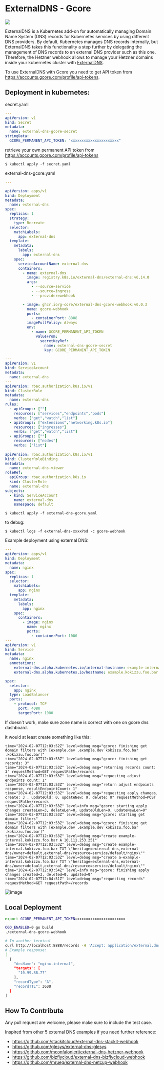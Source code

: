
# ExternalDNS - Gcore

[![](https://img.shields.io/github/license/G-Core/external-dns-gcore-webhook?style=for-the-badge)](LICENSE)

ExternalDNS is a Kubernetes add-on for automatically managing Domain Name System (DNS) records for Kubernetes services by using different DNS providers. By default, Kubernetes manages DNS records internally, but ExternalDNS takes this functionality a step further by delegating the management of DNS records to an external DNS provider such as this one. Therefore, the Hetzner webhook allows to manage your Hetzner domains inside your kubernetes cluster with [ExternalDNS](//github.com/kubernetes-sigs/external-dns).

To use ExternalDNS with Gcore you need to get API token from https://accounts.gcore.com/profile/api-tokens.

## Deployment in kubernetes:

secret.yaml

```yaml
---
apiVersion: v1
kind: Secret
metadata:
  name: external-dns-gcore-secret
stringData:
  GCORE_PERMANENT_API_TOKEN: "xxxxxxxxxxxxxxxxxxxxxx"
```

retrieve your own permanent API token from https://accounts.gcore.com/profile/api-tokens

`$ kubectl apply -f secret.yaml`

external-dns-gcore.yaml

```yaml
---

apiVersion: apps/v1
kind: Deployment
metadata:
  name: external-dns
spec:
  replicas: 1
  strategy:
    type: Recreate
  selector:
    matchLabels:
      app: external-dns
  template:
    metadata:
      labels:
        app: external-dns
    spec:
      serviceAccountName: external-dns
      containers:
        - name: external-dns
          image: registry.k8s.io/external-dns/external-dns:v0.14.0
          args:
            - --source=service
            - --source=ingress
            - --provider=webhook

        - image: ghcr.io/g-core/external-dns-gcore-webhook:v0.0.3
          name: gcore-webhook
          ports:
            - containerPort: 8888
          imagePullPolicy: Always
          env:
            - name: GCORE_PERMANENT_API_TOKEN
              valueFrom:
                secretKeyRef:
                  name: external-dns-gcore-secret
                  key: GCORE_PERMANENT_API_TOKEN

---
apiVersion: v1
kind: ServiceAccount
metadata:
  name: external-dns
---
apiVersion: rbac.authorization.k8s.io/v1
kind: ClusterRole
metadata:
  name: external-dns
rules:
  - apiGroups: [""]
    resources: ["services","endpoints","pods"]
    verbs: ["get","watch","list"]
  - apiGroups: ["extensions","networking.k8s.io"]
    resources: ["ingresses"]
    verbs: ["get","watch","list"]
  - apiGroups: [""]
    resources: ["nodes"]
    verbs: ["list"]
---
apiVersion: rbac.authorization.k8s.io/v1
kind: ClusterRoleBinding
metadata:
  name: external-dns-viewer
roleRef:
  apiGroup: rbac.authorization.k8s.io
  kind: ClusterRole
  name: external-dns
subjects:
  - kind: ServiceAccount
    name: external-dns
    namespace: default 
```

`$ kubectl apply -f external-dns-gcore.yaml`

to debug:

`$ kubectl logs -f external-dns-xxxxPod -c gcore-webhook`

Example deployment using external DNS:

```yaml
---
apiVersion: apps/v1
kind: Deployment
metadata:
  name: nginx
spec:
  replicas: 1
  selector:
    matchLabels:
      app: nginx
  template:
    metadata:
      labels:
        app: nginx
    spec:
      containers:
        - image: nginx
          name: nginx
          ports:
            - containerPort: 1080
---
apiVersion: v1
kind: Service
metadata:
  name: nginx
  annotations:
    external-dns.alpha.kubernetes.io/internal-hostname: example-internal.kokizzu.foo.bar.
    external-dns.alpha.kubernetes.io/hostname: example.kokizzu.foo.bar

spec:
  selector:
    app: nginx
  type: LoadBalancer
  ports:
    - protocol: TCP
      port: 4080
      targetPort: 1080
```

If doesn't work, make sure zone name is correct with one on gcore dns dashboard.

it would at least create something like this:

```
time="2024-02-07T12:03:52Z" level=debug msg="gcore: finishing get domain filters with [example.dev .example.dev kokizzu.foo.bar .kokizzu.foo.bar]"
time="2024-02-07T12:03:53Z" level=debug msg="gcore: finishing get records: 3"
time="2024-02-07T12:03:53Z" level=debug msg="returning records count: 3" requestMethod=GET requestPath=/records
time="2024-02-07T12:03:53Z" level=debug msg="requesting adjust endpoints count: 1"
time="2024-02-07T12:03:53Z" level=debug msg="return adjust endpoints response, resultEndpointCount: 1"
time="2024-02-07T12:03:53Z" level=debug msg="requesting apply changes, create: 3 , updateOld: 0, updateNew: 0, delete: 0" requestMethod=POST requestPath=/records
time="2024-02-07T12:03:53Z" level=info msg="gcore: starting apply changes createLen=3, deleteLen=0, updateOldLen=0, updateNewLen=0"
time="2024-02-07T12:03:53Z" level=debug msg="gcore: starting get domain filters"
time="2024-02-07T12:03:53Z" level=debug msg="gcore: finishing get domain filters with [example.dev .example.dev kokizzu.foo.bar .kokizzu.foo.bar]"
time="2024-02-07T12:03:53Z" level=debug msg="create example-internal.kokizzu.foo.bar A 10.111.253.251"
time="2024-02-07T12:03:53Z" level=debug msg="create example-internal.kokizzu.foo.bar TXT \"heritage=external-dns,external-dns/owner=default,external-dns/resource=service/default/nginx\""
time="2024-02-07T12:03:53Z" level=debug msg="create a-example-internal.kokizzu.foo.bar TXT \"heritage=external-dns,external-dns/owner=default,external-dns/resource=service/default/nginx\""
time="2024-02-07T12:03:54Z" level=info msg="gcore: finishing apply changes created=3, deleted=0, updated=0"
time="2024-02-07T12:04:51Z" level=debug msg="requesting records" requestMethod=GET requestPath=/records
```

![image](https://github.com/kokizzu/external-dns-gcore-webhook/assets/1061610/2be9dc0b-5971-468b-88dd-704e208eea2b)


## Local Deployment

```bash
export GCORE_PERMANENT_API_TOKEN=xxxxxxxxxxxxxxxxxxxxxx

CGO_ENABLED=0 go build
./external-dns-gcore-webhook

# In another terminal
curl http://localhost:8888/records -H 'Accept: application/external.dns.webhook+json;version=1'
# Example response:
[
  {
    "dnsName": "nginx.internal",
    "targets": [
      "10.99.88.77"
    ],
    "recordType": "A",
    "recordTTL": 3600
  }
]
```

## How To Contribute

Any pull request are welcome, please make sure to include the test case.

Inspired from other 5 external DNS examples if you need further reference:
- https://github.com/stackitcloud/external-dns-stackit-webhook
- https://github.com/glesys/external-dns-glesys
- https://github.com/mconfalonieri/external-dns-hetzner-webhook
- https://github.com/bizflycloud/external-dns-bizflycloud-webhook
- https://github.com/mrueg/external-dns-netcup-webhook

